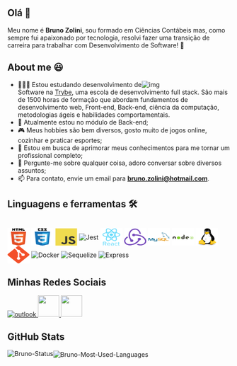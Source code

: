 ## Olá 👋

<div>
  Meu nome é <strong>Bruno Zolini</strong>, sou formado em Ciências Contábeis mas, como sempre fui apaixonado por tecnologia, resolvi fazer uma transição de carreira para trabalhar com Desenvolvimento de Software! 🚀

</div>


## About me 😃

  <img align="right" alt="img" src="https://cdn.discordapp.com/attachments/1071041803010191362/1071046525725179914/b0f82515-3537-482a-851f-33819fd10a95.png" 
    width="200px"/>

- 👨🏼‍💻 Estou estudando desenvolvimento de Software na <a href="https://www.betrybe.com/" target="_blank">Trybe<a/>, uma escola de desenvolvimento full stack. São mais de 1500 horas de formação que abordam fundamentos de desenvolvimento web, Front-end, Back-end, ciência da computação, metodologias ágeis e habilidades comportamentais.
- 🌱 Atualmente estou no módulo de Back-end; 
- 🎮 Meus hobbies são bem diversos, gosto muito de jogos online, cozinhar e praticar esportes;
- 💼 Estou em busca de aprimorar meus conhecimentos para me tornar um profissional completo;
- 💬 Pergunte-me sobre qualquer coisa, adoro conversar sobre diversos assuntos;
- 📫 Para contato, envie um email para **bruno.zolini@hotmail.com**.
<!-- - 📝 Meu <a href="https://bruno-zolini.vercel.app/" target="_blank">Portfólio</a>. -->

## Linguagens e ferramentas 🛠️

<div style="display: inline_block"><br>
  <img align="center" alt="HTML5" width="50" height="40" src="https://raw.githubusercontent.com/devicons/devicon/master/icons/html5/html5-original-wordmark.svg"/> 
  <img align="center" alt="CSS3" width="50" height="40" src="https://raw.githubusercontent.com/devicons/devicon/master/icons/css3/css3-original-wordmark.svg" /> 
  <img align="center" alt="JavaScript" width="50" height="40" src="https://raw.githubusercontent.com/devicons/devicon/master/icons/javascript/javascript-original.svg"/> 
  <img align="center" alt="Jest" width="50" height="40"  src="https://cdn.jsdelivr.net/gh/devicons/devicon/icons/jest/jest-plain.svg"/>
  <img align="center" alt="React" width="50" height="40" src="https://raw.githubusercontent.com/devicons/devicon/master/icons/react/react-original-wordmark.svg"/> 
  <img align="center" alt="Redux" width="50" height="40" src="https://raw.githubusercontent.com/devicons/devicon/master/icons/redux/redux-original.svg"/> 
  <img align="center" alt="MySQL" width="50" height="40" src="https://raw.githubusercontent.com/devicons/devicon/master/icons/mysql/mysql-original-wordmark.svg"/> 
  <img align="center" alt="Nodejs" width="50" height="40" src="https://raw.githubusercontent.com/devicons/devicon/master/icons/nodejs/nodejs-original-wordmark.svg" /> 
  <img align="center" alt="Linux" width="50" height="40" src="https://raw.githubusercontent.com/devicons/devicon/master/icons/linux/linux-original.svg"/>
  <img align="center" alt="Git" width="50" height="40" src="https://raw.githubusercontent.com/devicons/devicon/master/icons/git/git-original.svg"/> 
  <img align="center" alt="Docker" height="40" width="50" src="https://cdn.jsdelivr.net/gh/devicons/devicon/icons/docker/docker-plain-wordmark.svg">
  <img align="center" alt="Sequelize" width="50" height="40" src="https://cdn.jsdelivr.net/gh/devicons/devicon/icons/sequelize/sequelize-plain-wordmark.svg">
  <img align="center" alt="Express" width="50" height="40"src="https://cdn.jsdelivr.net/gh/devicons/devicon/icons/express/express-original.svg">
</div>

## Minhas Redes Sociais
  
<a href="mailto:bruno.zolini@hotmail.com" target="_blank">
  <img alt="outlook" src="https://img.icons8.com/color/344/circled-envelope.png" width="52px" height="52px"/>
</a>
<a href="https://github.com/BrunoZolini" target="_blank">
  <img src="https://cdn.iconscout.com/icon/free/png-256/github-108-438008.png" width="48px" height="48px">
</a> 
<a href="https://www.linkedin.com/in/bruno-zolini/" target="_blank">
  <img src="https://i.ibb.co/Kx2GSrT/linkedin.png" width="48px" height="48px">
</a>

## GitHub Stats

<p>
    <img align="left" src="https://github-readme-stats.vercel.app/api?username=BrunoZolini&count_private=true&show_icons=true&theme=dracula&&include_all_commits=true&count_private=true&icon_color=bd93f9&title_color=bd93f9" alt="Bruno-Status" />
</p>
<p>
    <img align="center" src="https://github-readme-stats.vercel.app/api/top-langs/?username=BrunoZolini&layout=compact&langs_count=7&theme=dracula&title_color=bd93f9" alt="Bruno-Most-Used-Languages" />
</p>

